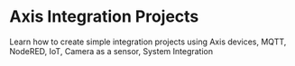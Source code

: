 # Axis Integration Projects
Learn how to create simple integration projects using Axis devices, MQTT, NodeRED, IoT, Camera as a sensor, System Integration
